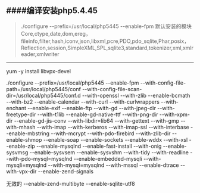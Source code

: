 ####编译安装php5.4.45
------
> ./configure --prefix=/usr/local/php5445 --enable-fpm 
> 默认安装的模块  Core,ctype,date,dom,ereg，fileinfo,filter,hash,iconv,json,libxml,pcre,PDO,pdo_sqlite,Phar,posix，Reflection,session,SimpleXML,SPL,sqlite3,standard,tokenizer,xml,xmlreader,xmlwriter

-----

yum -y install libvpx-devel

./configure --prefix=/usr/local/php5445 --enable-fpm --with-config-file-path=/usr/local/php5445/conf --with-config-file-scan-dir=/usr/local/php5445/conf.d --with-openssl --with-zlib --enable-bcmath --with-bz2 --enable-calendar --with-curl --with-curlwrappers --with-enchant --enable-exif --enable-ftp --with-gd --with-jpeg-dir --with-freetype-dir --with-t1lib --enable-gd-native-ttf --with-png-dir --with-xpm-dir --enable-gd-jis-conv --with-libdir=lib64 --with-gettext --with-gmp --with-mhash --with-imap --with-kerberos --with-imap-ssl --with-interbase --enable-mbstring --with-mcrypt --with-pdo-firebird --with-zlib-dir --enable-shmop --enable-soap --enable-sockets  --enable-wddx --with-xsl --enable-zip --enable-mysqlnd --enable-fast-install --with-onig --enable-sysvmsg --enable-sysvsem --enable-sysvshm --with-tidy --with-readline  --with-pdo-mysql=mysqlnd --enable-embedded-mysqli --with-mysqli=mysqlnd --with-mysql=mysqlnd --with-mssql --enable-dtrace --with-vpx-dir --enable-zend-signals




无效的 
--enable-zend-multibyte
--enable-sqlite-utf8

     
